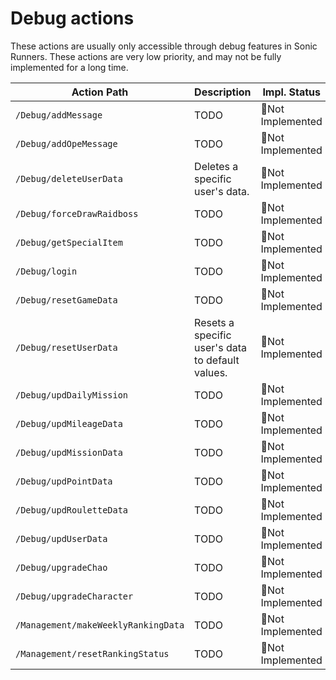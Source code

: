 # Debug actions

These actions are usually only accessible through debug features in Sonic Runners. These actions are very low priority, and may not be fully implemented for a long time.

| Action Path                         | Description                                      | Impl. Status       |
|-------------------------------------|--------------------------------------------------|--------------------|
| `/Debug/addMessage`                 | TODO                                             | 🚫Not Implemented  |
| `/Debug/addOpeMessage`              | TODO                                             | 🚫Not Implemented  |
| `/Debug/deleteUserData`             | Deletes a specific user's data.                  | 🚫Not Implemented  |
| `/Debug/forceDrawRaidboss`          | TODO                                             | 🚫Not Implemented  |
| `/Debug/getSpecialItem`             | TODO                                             | 🚫Not Implemented  |
| `/Debug/login`                      | TODO                                             | 🚫Not Implemented  |
| `/Debug/resetGameData`              | TODO                                             | 🚫Not Implemented  |
| `/Debug/resetUserData`              | Resets a specific user's data to default values. | 🚫Not Implemented  |
| `/Debug/updDailyMission`            | TODO                                             | 🚫Not Implemented  |
| `/Debug/updMileageData`             | TODO                                             | 🚫Not Implemented  |
| `/Debug/updMissionData`             | TODO                                             | 🚫Not Implemented  |
| `/Debug/updPointData`               | TODO                                             | 🚫Not Implemented  |
| `/Debug/updRouletteData`            | TODO                                             | 🚫Not Implemented  |
| `/Debug/updUserData`                | TODO                                             | 🚫Not Implemented  |
| `/Debug/upgradeChao`                | TODO                                             | 🚫Not Implemented  |
| `/Debug/upgradeCharacter`           | TODO                                             | 🚫Not Implemented  |
| `/Management/makeWeeklyRankingData` | TODO                                             | 🚫Not Implemented  |
| `/Management/resetRankingStatus`    | TODO                                             | 🚫Not Implemented  |

